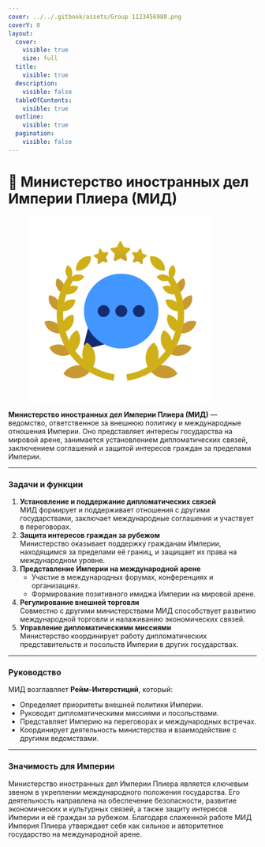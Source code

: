 ```yaml
---
cover: ../../.gitbook/assets/Group 1123456980.png
coverY: 0
layout:
  cover:
    visible: true
    size: full
  title:
    visible: true
  description:
    visible: false
  tableOfContents:
    visible: true
  outline:
    visible: true
  pagination:
    visible: false
---
```


# 🤝 Министерство иностранных дел Империи Плиера (МИД)

<figure><img src="../../.gitbook/assets/Group 1123456982.png" alt="" width="375"><figcaption></figcaption></figure>

**Министерство иностранных дел Империи Плиера (МИД)** — ведомство, ответственное за внешнюю политику и международные отношения Империи. Оно представляет интересы государства на мировой арене, занимается установлением дипломатических связей, заключением соглашений и защитой интересов граждан за пределами Империи.

***

### **Задачи и функции**

1. **Установление и поддержание дипломатических связей**\
   МИД формирует и поддерживает отношения с другими государствами, заключает международные соглашения и участвует в переговорах.
2. **Защита интересов граждан за рубежом**\
   Министерство оказывает поддержку гражданам Империи, находящимся за пределами её границ, и защищает их права на международном уровне.
3. **Представление Империи на международной арене**
   * Участие в международных форумах, конференциях и организациях.
   * Формирование позитивного имиджа Империи на мировой арене.
4. **Регулирование внешней торговли**\
   Совместно с другими министерствами МИД способствует развитию международной торговли и налаживанию экономических связей.
5. **Управление дипломатическими миссиями**\
   Министерство координирует работу дипломатических представительств и посольств Империи в других государствах.

***

### **Руководство**

МИД возглавляет **Рейм-Интерстиций**, который:

* Определяет приоритеты внешней политики Империи.
* Руководит дипломатическими миссиями и посольствами.
* Представляет Империю на переговорах и международных встречах.
* Координирует деятельность министерства и взаимодействие с другими ведомствами.

***

### **Значимость для Империи**

Министерство иностранных дел Империи Плиера является ключевым звеном в укреплении международного положения государства. Его деятельность направлена на обеспечение безопасности, развитие экономических и культурных связей, а также защиту интересов Империи и её граждан за рубежом. Благодаря слаженной работе МИД Империя Плиера утверждает себя как сильное и авторитетное государство на международной арене.
